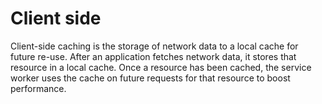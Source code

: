 # Client side

Client-side caching is the storage of network data to a local cache for future re-use.
After an application fetches network data, it stores that resource in a local cache. Once a resource has been cached, the service worker uses the cache on future requests for that resource to boost performance.
